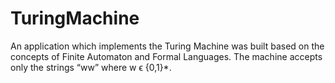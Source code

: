 # TuringMachine
An application which implements the Turing Machine was built based on the concepts of Finite Automaton and Formal Languages. The machine accepts only the strings “ww” where w ϵ {0,1}*. 

